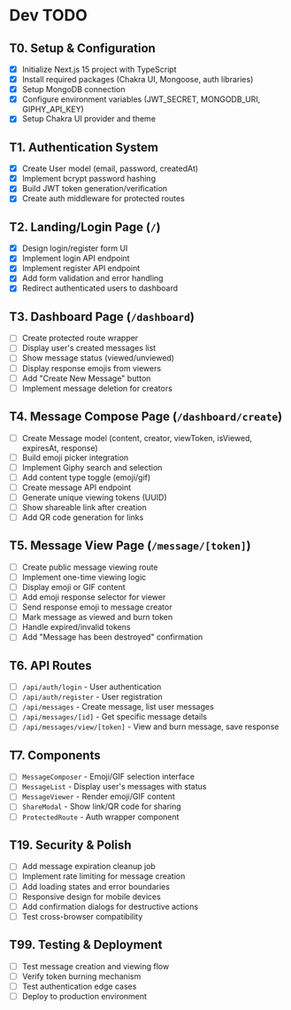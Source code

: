 # Dev TODO

## T0. Setup & Configuration
- [x] Initialize Next.js 15 project with TypeScript
- [x] Install required packages (Chakra UI, Mongoose, auth libraries)
- [x] Setup MongoDB connection
- [x] Configure environment variables (JWT_SECRET, MONGODB_URI, GIPHY_API_KEY)
- [x] Setup Chakra UI provider and theme

## T1. Authentication System
- [x] Create User model (email, password, createdAt)
- [x] Implement bcrypt password hashing
- [x] Build JWT token generation/verification
- [x] Create auth middleware for protected routes

## T2. Landing/Login Page (`/`)
- [x] Design login/register form UI
- [x] Implement login API endpoint
- [x] Implement register API endpoint
- [x] Add form validation and error handling
- [x] Redirect authenticated users to dashboard

## T3. Dashboard Page (`/dashboard`)
- [ ] Create protected route wrapper
- [ ] Display user's created messages list
- [ ] Show message status (viewed/unviewed)
- [ ] Display response emojis from viewers
- [ ] Add "Create New Message" button
- [ ] Implement message deletion for creators

## T4. Message Compose Page (`/dashboard/create`)
- [ ] Create Message model (content, creator, viewToken, isViewed, expiresAt, response)
- [ ] Build emoji picker integration
- [ ] Implement Giphy search and selection
- [ ] Add content type toggle (emoji/gif)
- [ ] Create message API endpoint
- [ ] Generate unique viewing tokens (UUID)
- [ ] Show shareable link after creation
- [ ] Add QR code generation for links

## T5. Message View Page (`/message/[token]`)
- [ ] Create public message viewing route
- [ ] Implement one-time viewing logic
- [ ] Display emoji or GIF content
- [ ] Add emoji response selector for viewer
- [ ] Send response emoji to message creator
- [ ] Mark message as viewed and burn token
- [ ] Handle expired/invalid tokens
- [ ] Add "Message has been destroyed" confirmation

## T6. API Routes
- [ ] `/api/auth/login` - User authentication
- [ ] `/api/auth/register` - User registration
- [ ] `/api/messages` - Create message, list user messages
- [ ] `/api/messages/[id]` - Get specific message details
- [ ] `/api/messages/view/[token]` - View and burn message, save response

## T7. Components
- [ ] `MessageComposer` - Emoji/GIF selection interface
- [ ] `MessageList` - Display user's messages with status
- [ ] `MessageViewer` - Render emoji/GIF content
- [ ] `ShareModal` - Show link/QR code for sharing
- [ ] `ProtectedRoute` - Auth wrapper component

## T19. Security & Polish
- [ ] Add message expiration cleanup job
- [ ] Implement rate limiting for message creation
- [ ] Add loading states and error boundaries
- [ ] Responsive design for mobile devices
- [ ] Add confirmation dialogs for destructive actions
- [ ] Test cross-browser compatibility

## T99. Testing & Deployment
- [ ] Test message creation and viewing flow
- [ ] Verify token burning mechanism
- [ ] Test authentication edge cases
- [ ] Deploy to production environment
